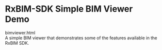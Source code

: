 
# RxBIM-SDK Simple BIM Viewer Demo
bimviewer.html<br>
A simple BIM viewer that demonstrates some of the features available in the RxBIM SDK.
